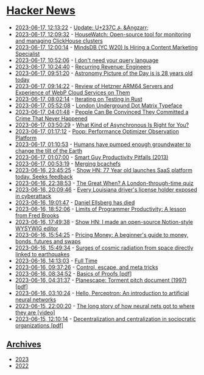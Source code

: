 # [Hacker News](https://kherrick.github.io/hacker-news/)

* [2023-06-17, 12:13:22](https://news.ycombinator.com/item?id=36369553) - [Update: U+237C ⍼ &Angzarr;](https://ionathan.ch/2023/06/06/angarr.html)
* [2023-06-17, 12:09:32](https://news.ycombinator.com/item?id=36369530) - [HouseWatch: Open-source tool for monitoring and managing ClickHouse clusters](https://github.com/PostHog/HouseWatch)
* [2023-06-17, 12:00:14](https://news.ycombinator.com/item?id=36369468) - [MindsDB (YC W20) Is Hiring a Content Marketing Specialist](https://www.ycombinator.com/companies/mindsdb/jobs/xiHw6uY-content-marketing-specialist-developers-ai-field)
* [2023-06-17, 10:52:06](https://news.ycombinator.com/item?id=36369018) - [I don't need your query language](https://antonz.org/fancy-ql/)
* [2023-06-17, 10:24:40](https://news.ycombinator.com/item?id=36368891) - [Recurring Revenue: Engineers](https://news.ycombinator.com/item?id=36368891)
* [2023-06-17, 09:51:20](https://news.ycombinator.com/item?id=36368748) - [Astronomy Picture of the Day is is 28 years old today](https://mastodon.social/@mcnees/110554495980083260)
* [2023-06-17, 09:14:22](https://news.ycombinator.com/item?id=36368586) - [Review of Hetzner ARM64 Servers and Experience of WebP Cloud Services on Them](https://blog.webp.se/hetzner-arm64-en/)
* [2023-06-17, 08:02:14](https://news.ycombinator.com/item?id=36368246) - [Iterating on Testing in Rust](https://epage.github.io/blog/2023/06/iterating-on-test/)
* [2023-06-17, 05:52:08](https://news.ycombinator.com/item?id=36367667) - [London Underground Dot Matrix Typeface](https://github.com/petykowski/London-Underground-Dot-Matrix-Typeface)
* [2023-06-17, 04:01:48](https://news.ycombinator.com/item?id=36367147) - [People Can Be Convinced They Committed a Crime That Never Happened](https://www.psychologicalscience.org/news/releases/people-can-be-convinced-they-committed-a-crime-they-dont-remember.html)
* [2023-06-17, 03:50:29](https://news.ycombinator.com/item?id=36367087) - [What Kind of Asynchronous Is Right for You?](https://www.reactivesystems.eu/2023/06/15/what-kind-of-asynchronous-is-right-for-you.html)
* [2023-06-17, 01:17:12](https://news.ycombinator.com/item?id=36366179) - [Poop: Performance Optimizer Observation Platform](https://github.com/andrewrk/poop)
* [2023-06-17, 01:10:53](https://news.ycombinator.com/item?id=36366137) - [Humans have pumped enough groundwater to change the tilt of the Earth](https://e360.yale.edu/digest/groundwater-depletion-earths-axis)
* [2023-06-17, 01:07:00](https://news.ycombinator.com/item?id=36366106) - [Smart Guy Productivity Pitfalls (2013)](https://waivek.github.io/website/tooltip.html)
* [2023-06-17, 00:53:19](https://news.ycombinator.com/item?id=36366002) - [Merging bcachefs](https://lwn.net/SubscriberLink/934692/5046d466490d9220/)
* [2023-06-16, 23:45:25](https://news.ycombinator.com/item?id=36365511) - [Show HN: 77 Year old launches SaaS platform today. Seeks feedback](https://propbox.co)
* [2023-06-16, 22:38:53](https://news.ycombinator.com/item?id=36364920) - [The Great When? A London-through-time quiz](https://www.monkeon.co.uk/the-great-when/)
* [2023-06-16, 20:09:46](https://news.ycombinator.com/item?id=36363110) - [Every Louisiana driver's license holder exposed in cyberattack](https://www.theguardian.com/us-news/2023/jun/16/louisiana-drivers-license-hack-cyber-attack)
* [2023-06-16, 19:01:47](https://news.ycombinator.com/item?id=36362042) - [Daniel Ellsberg has died](https://www.nytimes.com/2023/06/16/us/daniel-ellsberg-dead.html)
* [2023-06-16, 18:52:06](https://news.ycombinator.com/item?id=36361857) - [Limits of Programmer Productivity: A lesson from Fred Brooks](https://pboyd.io/posts/productivity-limit/)
* [2023-06-16, 17:49:38](https://news.ycombinator.com/item?id=36360789) - [Show HN: I made an open-source Notion-style WYSYWIG editor](https://novel.sh/)
* [2023-06-16, 15:54:25](https://news.ycombinator.com/item?id=36358754) - [Pricing Money: A beginner's guide to money, bonds, futures and swaps](http://www.jdawiseman.com/books/pricing-money/Pricing_Money_JDAWiseman.html)
* [2023-06-16, 15:49:34](https://news.ycombinator.com/item?id=36358672) - [Surges of cosmic radiation from space directly linked to earthquakes](https://www.earth.com/news/breakthrough-surges-of-cosmic-radiation-from-space-directly-linked-to-earthquakes/)
* [2023-06-16, 14:13:03](https://news.ycombinator.com/item?id=36356876) - [Full Time](https://www.marginalia.nu/log/83_full_time/)
* [2023-06-16, 09:37:26](https://news.ycombinator.com/item?id=36353865) - [Control, escape, and meta tricks](https://susam.net/blog/control-escape-meta-tricks.html)
* [2023-06-16, 08:34:52](https://news.ycombinator.com/item?id=36353322) - [Basics of Proofs [pdf]](https://theory.stanford.edu/~jvondrak/MATH108-2017/Proofs.pdf)
* [2023-06-16, 04:31:37](https://news.ycombinator.com/item?id=36351277) - [Planescape: Torment pitch document (1997) [pdf]](https://rpgwatch.com/files/Files/00-0208/Torment_Vision_Statement_1997.pdf)
* [2023-06-16, 03:10:24](https://news.ycombinator.com/item?id=36350655) - [Hello, Perceptron: An introduction to artificial neural networks](https://matt.might.net/articles/hello-perceptron/)
* [2023-06-15, 22:00:20](https://news.ycombinator.com/item?id=36347229) - [The long story of how neural nets got to where they are [video]](https://www.youtube.com/watch?v=XKC-4Tosdd8)
* [2023-06-15, 12:10:14](https://news.ycombinator.com/item?id=36339322) - [Decentralization and centralization in sociocratic organizations [pdf]](https://scholarsarchive.byu.edu/cgi/viewcontent.cgi?article=1038&context=joni)

## [Archives](archives/index.md)

* [2023](archives/2023/index.md)
* [2022](archives/2022/index.md)
